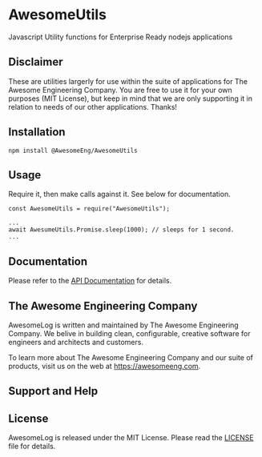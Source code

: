 # AwesomeUtils

Javascript Utility functions for Enterprise Ready nodejs applications

## Disclaimer

These are utilities largerly for use within the suite of applications for The Awesome Engineering Company. You are free to use it for your own purposes (MIT License), but keep in mind that we are only supporting it in relation to needs of our other applications. Thanks!

## Installation

```
npm install @AwesomeEng/AwesomeUtils
```

## Usage

Require it, then make calls against it. See below for documentation.

```
const AwesomeUtils = require("AwesomeUtils");

...
await AwesumeUtils.Promise.sleep(1000); // sleeps for 1 second.
...
```

## Documentation

Please refer to the [API Documentation](./docs/API.md) for details.

## The Awesome Engineering Company

AwesomeLog is written and maintained by The Awesome Engineering Company. We belive in building clean, configurable, creative software for engineers and architects and customers.

To learn more about The Awesome Engineering Company and our suite of products, visit us on the web at https://awesomeeng.com.

## Support and Help

## License

AwesomeLog is released under the MIT License. Please read the  [LICENSE](https://raw.githubusercontent.com/awesomeeng/AwesomeLog/master/LICENSE?token=ABA2_wogpYds4a1qC_4aeUZd8C1in6Qcks5bUiQFwA%3D%3D) file for details.

